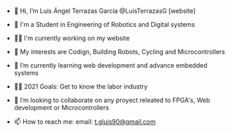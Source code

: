 - 👋 Hi, I’m Luis Ángel Terrazas García @LuisTerrazasG [website]

- 🦾 I'm a Student in Engineering of Robotics and Digital systems 

- 🧑‍💻 I'm currently working on my website

- 👀 My interests are Codign, Building Robots, Cycling and Microcontrollers 

- 🌱 I’m currently learning web development and advance embedded systems

- 👨‍💼 2021 Goals: Get to know the labor industry

- 💞️ I’m looking to collaborate on any proyect releated to FPGA's, Web development or Microcontrollers

- 📫 How to reach me:
  email: t.gluis90@gmail.com

<!---
LuisTerrazasG/LuisTerrazasG is a ✨ special ✨ repository because its `README.md` (this file) appears on your GitHub profile.
You can click the Preview link to take a look at your changes.
--->

